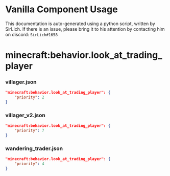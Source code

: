 # Vanilla Component Usage
This documentation is auto-generated using a python script, written by SirLich. If there is an issue, please bring it to his attention by contacting him on discord: `SirLich#1658`

# minecraft:behavior.look_at_trading_player
### villager.json
```JSON
"minecraft:behavior.look_at_trading_player": {
    "priority": 2
}
```

### villager_v2.json
```JSON
"minecraft:behavior.look_at_trading_player": {
    "priority": 7
}
```

### wandering_trader.json
```JSON
"minecraft:behavior.look_at_trading_player": {
    "priority": 4
}
```

